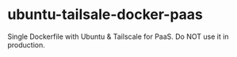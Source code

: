 # ubuntu-tailsale-docker-paas
Single Dockerfile with Ubuntu &amp; Tailscale for PaaS. Do NOT use it in production.
